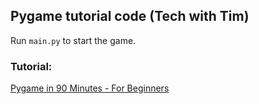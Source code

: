 ## Pygame tutorial code (Tech with Tim)

Run `main.py` to start the game.

### Tutorial:
[Pygame in 90 Minutes - For Beginners](https://www.youtube.com/watch?v=jO6qQDNa2UY)
